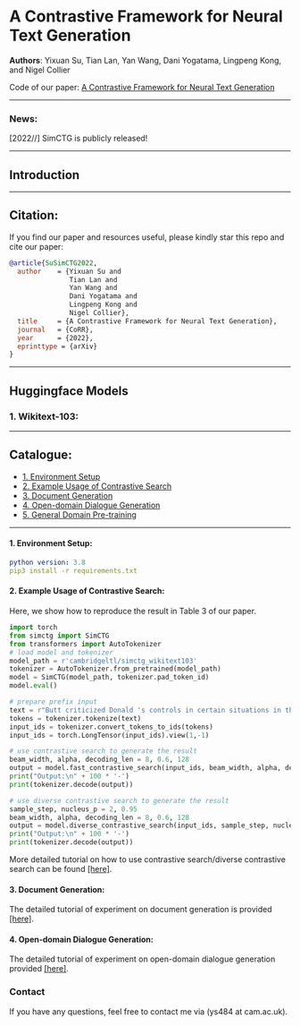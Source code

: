 # A Contrastive Framework for Neural Text Generation
**Authors**: Yixuan Su, Tian Lan, Yan Wang, Dani Yogatama, Lingpeng Kong, and Nigel Collier

Code of our paper: [A Contrastive Framework for Neural Text Generation]()

****

### News:
[2022//] SimCTG is publicly released!

****
## Introduction

****
## Citation:
If you find our paper and resources useful, please kindly star this repo and cite our paper:

```bibtex
@article{SuSimCTG2022,
  author    = {Yixuan Su and
               Tian Lan and
               Yan Wang and
               Dani Yogatama and
               Lingpeng Kong and
               Nigel Collier},
  title     = {A Contrastive Framework for Neural Text Generation},
  journal   = {CoRR},
  year      = {2022},
  eprinttype = {arXiv}
}
```

****
## Huggingface Models
### 1. Wikitext-103:

****
## Catalogue:
* <a href='#environment_setup'>1. Environment Setup</a>
* <a href='#example_usage'>2. Example Usage of Contrastive Search</a>
* <a href='#wikitext103_tutorial'>3. Document Generation</a>
* <a href='#dialogue_tutorial'>4. Open-domain Dialogue Generation</a>
* <a href='#pretraining'>5. General Domain Pre-training</a>


****

<span id='environment_setup'/>

#### 1. Environment Setup:
```yaml
python version: 3.8
pip3 install -r requirements.txt
```

<span id='example_usage'/>

#### 2. Example Usage of Contrastive Search:
Here, we show how to reproduce the result in Table 3 of our paper.
```python
import torch
from simctg import SimCTG
from transformers import AutoTokenizer
# load model and tokenizer
model_path = r'cambridgeltl/simctg_wikitext103'
tokenizer = AutoTokenizer.from_pretrained(model_path)
model = SimCTG(model_path, tokenizer.pad_token_id)
model.eval()

# prepare prefix input
text = r"Butt criticized Donald 's controls in certain situations in the game , as well as the difficulty of some levels and puzzles . Buchanan also criticized the controls , calling"
tokens = tokenizer.tokenize(text)
input_ids = tokenizer.convert_tokens_to_ids(tokens)
input_ids = torch.LongTensor(input_ids).view(1,-1)

# use contrastive search to generate the result
beam_width, alpha, decoding_len = 8, 0.6, 128
output = model.fast_contrastive_search(input_ids, beam_width, alpha, decoding_len)
print("Output:\n" + 100 * '-')
print(tokenizer.decode(output))

# use diverse contrastive search to generate the result
sample_step, nucleus_p = 2, 0.95
beam_width, alpha, decoding_len = 8, 0.6, 128
output = model.diverse_contrastive_search(input_ids, sample_step, nucleus_p, beam_width, alpha, decoding_len)
print("Output:\n" + 100 * '-')
print(tokenizer.decode(output))
```
More detailed tutorial on how to use contrastive search/diverse contrastive search can be found [[here]](https://github.com/yxuansu/SimCTG/tree/main/document_generation).


<span id='wikitext103_tutorial'/>

#### 3. Document Generation:
The detailed tutorial of experiment on document generation is provided [[here]](https://github.com/yxuansu/SimCTG/tree/main/document_generation).

<span id='dialogue_tutorial'/>

#### 4. Open-domain Dialogue Generation:
The detailed tutorial of experiment on open-domain dialogue generation provided [[here]](https://github.com/yxuansu/SimCTG/tree/main/dialogue_generation).


### Contact
If you have any questions, feel free to contact me via (ys484 at cam.ac.uk).
